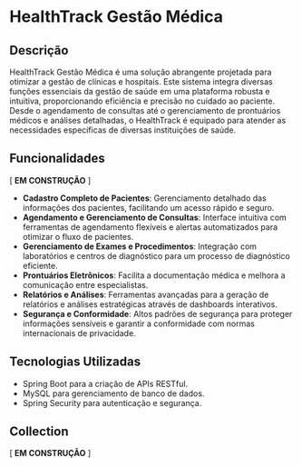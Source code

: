 # HealthTrack Gestão Médica

## Descrição
HealthTrack Gestão Médica é uma solução abrangente projetada para otimizar a gestão de clínicas e hospitais. 
Este sistema integra diversas funções essenciais da gestão de saúde em uma plataforma robusta e intuitiva, proporcionando eficiência e precisão no cuidado ao paciente. 
Desde o agendamento de consultas até o gerenciamento de prontuários médicos e análises detalhadas, 
o HealthTrack é equipado para atender as necessidades específicas de diversas instituições de saúde.

## Funcionalidades
[ **EM CONSTRUÇÃO** ]
- **Cadastro Completo de Pacientes**: Gerenciamento detalhado das informações dos pacientes, facilitando um acesso rápido e seguro.
- **Agendamento e Gerenciamento de Consultas**: Interface intuitiva com ferramentas de agendamento flexíveis e alertas automatizados para otimizar o fluxo de pacientes.
- **Gerenciamento de Exames e Procedimentos**: Integração com laboratórios e centros de diagnóstico para um processo de diagnóstico eficiente.
- **Prontuários Eletrônicos**: Facilita a documentação médica e melhora a comunicação entre especialistas.
- **Relatórios e Análises**: Ferramentas avançadas para a geração de relatórios e análises estratégicas através de dashboards interativos.
- **Segurança e Conformidade**: Altos padrões de segurança para proteger informações sensíveis e garantir a conformidade com normas internacionais de privacidade.

## Tecnologias Utilizadas
- Spring Boot para a criação de APIs RESTful.
- MySQL para gerenciamento de banco de dados.
- Spring Security para autenticação e segurança.

## Collection
[ **EM CONSTRUÇÃO** ]

